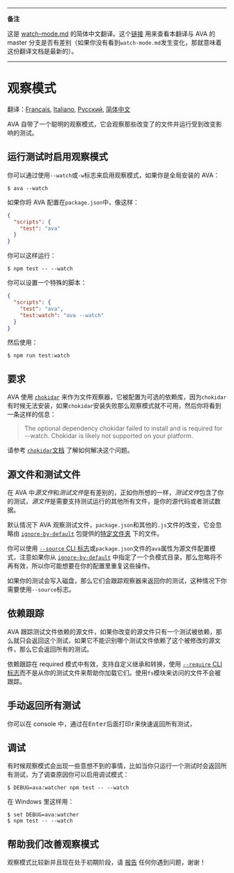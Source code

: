 ___
**备注**

这是 [watch-mode.md](https://github.com/avajs/ava/blob/master/docs/recipes/watch-mode.md) 的简体中文翻译。这个[链接](https://github.com/avajs/ava/compare/82c02bce80696547db0387dec243ddb470c8bce7...master#diff-92da4f3d087d796fdf4a45be88586b62) 用来查看本翻译与 AVA 的 master 分支是否有差别（如果你没有看到`watch-mode.md`发生变化，那就意味着这份翻译文档是最新的）。
___

# 观察模式

翻译：[Français](https://github.com/avajs/ava-docs/blob/master/fr_FR/docs/recipes/watch-mode.md), [Italiano](https://github.com/avajs/ava-docs/blob/master/it_IT/docs/recipes/watch-mode.md), [Русский](https://github.com/avajs/ava-docs/blob/master/ru_RU/docs/recipes/watch-mode.md), [简体中文](https://github.com/avajs/ava-docs/blob/master/zh_CN/docs/recipes/watch-mode.md)


AVA 自带了一个聪明的观察模式，它会观察那些改变了的文件并运行受到改变影响的测试。

## 运行测试时启用观察模式

你可以通过使用`--watch`或`-w`标志来启用观察模式，如果你是全局安装的 AVA：

```console
$ ava --watch
```

如果你将 AVA 配置在`package.json`中，像这样：

```json
{
  "scripts": {
    "test": "ava"
  }
}
```

你可以这样运行：

```console
$ npm test -- --watch
```

你可以设置一个特殊的脚本：

```json
{
  "scripts": {
    "test": "ava",
    "test:watch": "ava --watch"
  }
}
```

然后使用：

```console
$ npm run test:watch
```

## 要求

AVA 使用 [`chokidar`] 来作为文件观察器，它被配置为可选的依赖库，因为`chokidar`有时候无法安装，如果`chokidar`安装失败那么观察模式就不可用，然后你将看到一条这样的信息：

> The optional dependency chokidar failed to install and is required for --watch. Chokidar is likely not supported on your platform.

请参考 [`chokidar`文档][`chokidar`] 了解如何解决这个问题。

## 源文件和测试文件

在 AVA 中*源文件*和*测试文件*是有差别的，正如你所想的一样，*测试文件*包含了你的测试，*源文件*是需要支持测试运行的其他所有文件，是你的源代码或者测试数据。

默认情况下 AVA 观察测试文件，`package.json`和其他的`.js`文件的改变，它会忽略由 [`ignore-by-default`] 包提供的[特定文件夹](https://github.com/novemberborn/ignore-by-default/blob/master/index.js) 下的文件。

你可以使用 [`--source` CLI 标志]或`package.json`文件的`ava`属性为源文件配置模式，注意如果你从 [`ignore-by-default`] 中指定了一个负模式目录，那么忽略将不再有效，所以你可能想要在你的配置里重复这些操作。

如果你的测试会写入磁盘，那么它们会跟踪观察器来返回你的测试，这种情况下你需要使用`--source`标志。

## 依赖跟踪

AVA 跟踪测试文件依赖的源文件，如果你改变的源文件只有一个测试被依赖，那么就只会返回这个测试，如果它不能识别哪个测试文件依赖了这个被修改的源文件，那么它会返回所有的测试。

依赖跟踪在 required 模式中有效，支持自定义继承和转换，使用 [`--require` CLI 标志]而不是从你的测试文件来帮助你加载它们。使用`fs`模块来访问的文件不会被跟踪。

## 手动返回所有测试

你可以在 console 中，通过在<kbd>Enter</kbd>后面打印<kbd>r</kbd>来快速返回所有测试，

## 调试

有时候观察模式会出现一些意想不到的事情，比如当你只运行一个测试时会返回所有测试，为了调查原因你可以启用调试模式：

```console
$ DEBUG=ava:watcher npm test -- --watch
```

在 Windows 里这样用：

```console
$ set DEBUG=ava:watcher
$ npm test -- --watch
```

## 帮助我们改善观察模式

观察模式比较新并且现在处于初期阶段，请 [报告](https://github.com/avajs/ava/issues) 任何你遇到问题，谢谢！

[`chokidar`]: https://github.com/paulmillr/chokidar
[`ignore-by-default`]: https://github.com/novemberborn/ignore-by-default
[`--require` CLI 标志]: https://github.com/avajs/ava-docs/blob/master/zh_CN/readme.md#cli
[`--source` CLI 标志]: https://github.com/avajs/ava-docs/blob/master/zh_CN/readme.md#cli
